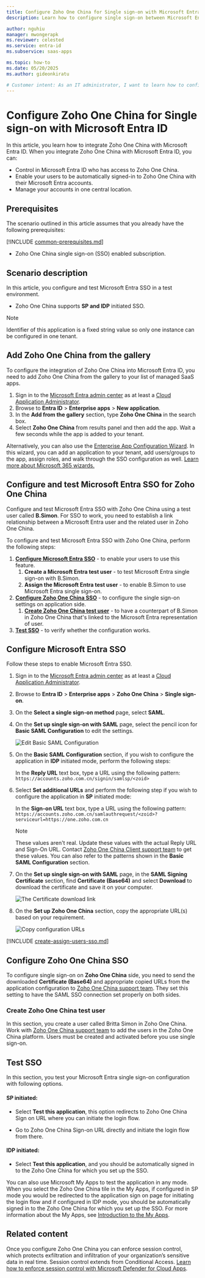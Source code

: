 ```yaml
---
title: Configure Zoho One China for Single sign-on with Microsoft Entra ID
description: Learn how to configure single sign-on between Microsoft Entra ID and Zoho One China.

author: nguhiu
manager: mwongerapk
ms.reviewer: celested
ms.service: entra-id
ms.subservice: saas-apps

ms.topic: how-to
ms.date: 05/20/2025
ms.author: gideonkiratu

# Customer intent: As an IT administrator, I want to learn how to configure single sign-on between Microsoft Entra ID and Zoho One China so that I can control who has access to Zoho One China, enable automatic sign-in with Microsoft Entra accounts, and manage my accounts in one central location.
---
```


# Configure Zoho One China for Single sign-on with Microsoft Entra ID

In this article,  you learn how to integrate Zoho One China with Microsoft Entra ID. When you integrate Zoho One China with Microsoft Entra ID, you can:

* Control in Microsoft Entra ID who has access to Zoho One China.
* Enable your users to be automatically signed-in to Zoho One China with their Microsoft Entra accounts.
* Manage your accounts in one central location.

## Prerequisites
The scenario outlined in this article assumes that you already have the following prerequisites:

[!INCLUDE [common-prerequisites.md](~/identity/saas-apps/includes/common-prerequisites.md)]
* Zoho One China single sign-on (SSO) enabled subscription.

## Scenario description

In this article,  you configure and test Microsoft Entra SSO in a test environment.

* Zoho One China supports **SP and IDP** initiated SSO.

> [!NOTE]
> Identifier of this application is a fixed string value so only one instance can be configured in one tenant.

## Add Zoho One China from the gallery

To configure the integration of Zoho One China into Microsoft Entra ID, you need to add Zoho One China from the gallery to your list of managed SaaS apps.

1. Sign in to the [Microsoft Entra admin center](https://entra.microsoft.com) as at least a [Cloud Application Administrator](~/identity/role-based-access-control/permissions-reference.md#cloud-application-administrator).
1. Browse to **Entra ID** > **Enterprise apps** > **New application**.
1. In the **Add from the gallery** section, type **Zoho One China** in the search box.
1. Select **Zoho One China** from results panel and then add the app. Wait a few seconds while the app is added to your tenant.

 Alternatively, you can also use the [Enterprise App Configuration Wizard](https://portal.office.com/AdminPortal/home?Q=Docs#/azureadappintegration). In this wizard, you can add an application to your tenant, add users/groups to the app, assign roles, and walk through the SSO configuration as well. [Learn more about Microsoft 365 wizards.](/microsoft-365/admin/misc/azure-ad-setup-guides)

<a name='configure-and-test-azure-ad-sso-for-zoho-one-china'></a>

## Configure and test Microsoft Entra SSO for Zoho One China

Configure and test Microsoft Entra SSO with Zoho One China using a test user called **B.Simon**. For SSO to work, you need to establish a link relationship between a Microsoft Entra user and the related user in Zoho One China.

To configure and test Microsoft Entra SSO with Zoho One China, perform the following steps:

1. **[Configure Microsoft Entra SSO](#configure-azure-ad-sso)** - to enable your users to use this feature.
    1. **Create a Microsoft Entra test user** - to test Microsoft Entra single sign-on with B.Simon.
    1. **Assign the Microsoft Entra test user** - to enable B.Simon to use Microsoft Entra single sign-on.
1. **[Configure Zoho One China SSO](#configure-zoho-one-china-sso)** - to configure the single sign-on settings on application side.
    1. **[Create Zoho One China test user](#create-zoho-one-china-test-user)** - to have a counterpart of B.Simon in Zoho One China that's linked to the Microsoft Entra representation of user.
1. **[Test SSO](#test-sso)** - to verify whether the configuration works.

<a name='configure-azure-ad-sso'></a>

## Configure Microsoft Entra SSO

Follow these steps to enable Microsoft Entra SSO.

1. Sign in to the [Microsoft Entra admin center](https://entra.microsoft.com) as at least a [Cloud Application Administrator](~/identity/role-based-access-control/permissions-reference.md#cloud-application-administrator).
1. Browse to **Entra ID** > **Enterprise apps** > **Zoho One China** > **Single sign-on**.
1. On the **Select a single sign-on method** page, select **SAML**.
1. On the **Set up single sign-on with SAML** page, select the pencil icon for **Basic SAML Configuration** to edit the settings.

   ![Edit Basic SAML Configuration](common/edit-urls.png)

1. On the **Basic SAML Configuration** section, if you wish to configure the application in **IDP** initiated mode, perform the following steps:

    In the **Reply URL** text box, type a URL using the following pattern:
    `https://accounts.zoho.com.cn/signin/samlsp/<zoid>`

1. Select **Set additional URLs** and perform the following step if you wish to configure the application in **SP** initiated mode:

    In the **Sign-on URL** text box, type a URL using the following pattern:
    `https://accounts.zoho.com.cn/samlauthrequest/<zoid>?serviceurl=https://one.zoho.com.cn`

	> [!NOTE]
	> These values aren't real. Update these values with the actual Reply URL and Sign-On URL. Contact [Zoho One China Client support team](mailto:support@zohocorp.com.cn) to get these values. You can also refer to the patterns shown in the **Basic SAML Configuration** section.

1. On the **Set up single sign-on with SAML** page, in the **SAML Signing Certificate** section,  find **Certificate (Base64)** and select **Download** to download the certificate and save it on your computer.

	![The Certificate download link](common/certificatebase64.png)

1. On the **Set up Zoho One China** section, copy the appropriate URL(s) based on your requirement.

	![Copy configuration URLs](common/copy-configuration-urls.png)

<a name='create-an-azure-ad-test-user'></a>

[!INCLUDE [create-assign-users-sso.md](~/identity/saas-apps/includes/create-assign-users-sso.md)]

## Configure Zoho One China SSO

To configure single sign-on on **Zoho One China** side, you need to send the downloaded **Certificate (Base64)** and appropriate copied URLs from the application configuration to [Zoho One China support team](mailto:support@zohocorp.com.cn). They set this setting to have the SAML SSO connection set properly on both sides.

### Create Zoho One China test user

In this section, you create a user called Britta Simon in Zoho One China. Work with [Zoho One China support team](mailto:support@zohocorp.com.cn) to add the users in the Zoho One China platform. Users must be created and activated before you use single sign-on.

## Test SSO 

In this section, you test your Microsoft Entra single sign-on configuration with following options. 

#### SP initiated:

* Select **Test this application**, this option redirects to Zoho One China Sign on URL where you can initiate the login flow.  

* Go to Zoho One China Sign-on URL directly and initiate the login flow from there.

#### IDP initiated:

* Select **Test this application**, and you should be automatically signed in to the Zoho One China for which you set up the SSO. 

You can also use Microsoft My Apps to test the application in any mode. When you select the Zoho One China tile in the My Apps, if configured in SP mode you would be redirected to the application sign on page for initiating the login flow and if configured in IDP mode, you should be automatically signed in to the Zoho One China for which you set up the SSO. For more information about the My Apps, see [Introduction to the My Apps](https://support.microsoft.com/account-billing/sign-in-and-start-apps-from-the-my-apps-portal-2f3b1bae-0e5a-4a86-a33e-876fbd2a4510).

## Related content

 Once you configure Zoho One China you can enforce session control, which protects exfiltration and infiltration of your organization’s sensitive data in real time. Session control extends from Conditional Access. [Learn how to enforce session control with Microsoft Defender for Cloud Apps](/cloud-app-security/proxy-deployment-any-app).
